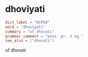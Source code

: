 # dhovīyati

``` toml
dict_label = "NCPED"
word = "dhovīyati"
summary = "of dhovati"
grammar_comment = "pass. pr. 3 sg."
see_also = ["dhovati"]
```

of dhovati

